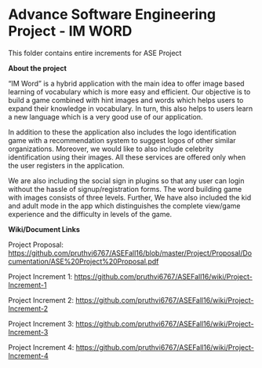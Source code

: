 # Advance Software Engineering Project - IM WORD

This folder contains entire increments for ASE Project

<b>About the project</b>

“IM Word” is a hybrid application with the main idea to offer image based learning of vocabulary which is more easy and efficient. Our objective is to build a game combined with hint images and words which helps users to expand their knowledge in vocabulary. In turn, this also helps to users learn a new language which is a very good use of our application. 

In addition to these the application also includes the logo identification game with a recommendation system to suggest logos of other similar organizations. Moreover, we would like to also include celebrity identification using their images. All these services are offered only when the user registers in the application. 

We are also including the social sign in plugins so that any user can login without the hassle of signup/registration forms. The word building game with images consists of three levels. Further, We have also included the kid and adult mode in the app which distinguishes the complete view/game experience and the difficulty in levels of the game.

<b>Wiki/Document Links</b>

Project Proposal: https://github.com/pruthvi6767/ASEFall16/blob/master/Project/Proposal/Documentation/ASE%20Project%20Proposal.pdf

Project Increment 1: https://github.com/pruthvi6767/ASEFall16/wiki/Project-Increment-1

Project Increment 2: https://github.com/pruthvi6767/ASEFall16/wiki/Project-Increment-2

Project Increment 3: https://github.com/pruthvi6767/ASEFall16/wiki/Project-Increment-3

Project Increment 4: https://github.com/pruthvi6767/ASEFall16/wiki/Project-Increment-4
